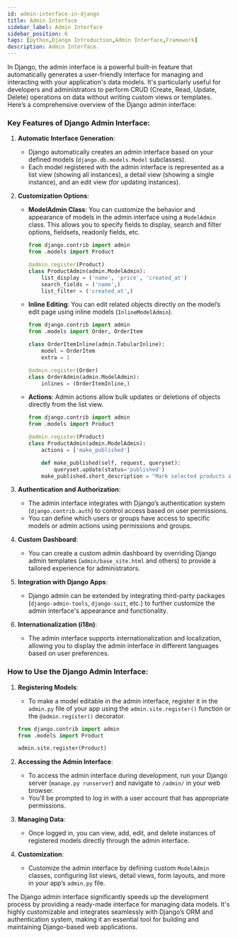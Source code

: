 ```yaml
---
id: admin-interface-in-django
title: Admin Interface
sidebar_label: Admin Interface
sidebar_position: 6
tags: [python,Django Introduction,Admin Interface,Framework]
description: Admin Interface.
---
```


In Django, the admin interface is a powerful built-in feature that automatically generates a user-friendly interface for managing and interacting with your application's data models. It's particularly useful for developers and administrators to perform CRUD (Create, Read, Update, Delete) operations on data without writing custom views or templates. Here’s a comprehensive overview of the Django admin interface:

### Key Features of Django Admin Interface:

1. **Automatic Interface Generation**:
   - Django automatically creates an admin interface based on your defined models (`django.db.models.Model` subclasses).
   - Each model registered with the admin interface is represented as a list view (showing all instances), a detail view (showing a single instance), and an edit view (for updating instances).

2. **Customization Options**:
   - **ModelAdmin Class**: You can customize the behavior and appearance of models in the admin interface using a `ModelAdmin` class. This allows you to specify fields to display, search and filter options, fieldsets, readonly fields, etc.
   
     ```python
     from django.contrib import admin
     from .models import Product

     @admin.register(Product)
     class ProductAdmin(admin.ModelAdmin):
         list_display = ('name', 'price', 'created_at')
         search_fields = ('name',)
         list_filter = ('created_at',)
     ```

   - **Inline Editing**: You can edit related objects directly on the model’s edit page using inline models (`InlineModelAdmin`).
   
     ```python
     from django.contrib import admin
     from .models import Order, OrderItem

     class OrderItemInline(admin.TabularInline):
         model = OrderItem
         extra = 1

     @admin.register(Order)
     class OrderAdmin(admin.ModelAdmin):
         inlines = (OrderItemInline,)
     ```

   - **Actions**: Admin actions allow bulk updates or deletions of objects directly from the list view.
   
     ```python
     from django.contrib import admin
     from .models import Product

     @admin.register(Product)
     class ProductAdmin(admin.ModelAdmin):
         actions = ['make_published']

         def make_published(self, request, queryset):
             queryset.update(status='published')
         make_published.short_description = "Mark selected products as published"
     ```

3. **Authentication and Authorization**:
   - The admin interface integrates with Django’s authentication system (`django.contrib.auth`) to control access based on user permissions.
   - You can define which users or groups have access to specific models or admin actions using permissions and groups.

4. **Custom Dashboard**:
   - You can create a custom admin dashboard by overriding Django admin templates (`admin/base_site.html` and others) to provide a tailored experience for administrators.

5. **Integration with Django Apps**:
   - Django admin can be extended by integrating third-party packages (`django-admin-tools`, `django-suit`, etc.) to further customize the admin interface's appearance and functionality.

6. **Internationalization (i18n)**:
   - The admin interface supports internationalization and localization, allowing you to display the admin interface in different languages based on user preferences.

### How to Use the Django Admin Interface:

1. **Registering Models**:
   - To make a model editable in the admin interface, register it in the `admin.py` file of your app using the `admin.site.register()` function or the `@admin.register()` decorator.

   ```python title="products/admin.py"
   from django.contrib import admin
   from .models import Product

   admin.site.register(Product)
   ```

2. **Accessing the Admin Interface**:
   - To access the admin interface during development, run your Django server (`manage.py runserver`) and navigate to `/admin/` in your web browser.
   - You'll be prompted to log in with a user account that has appropriate permissions.

3. **Managing Data**:
   - Once logged in, you can view, add, edit, and delete instances of registered models directly through the admin interface.

4. **Customization**:
   - Customize the admin interface by defining custom `ModelAdmin` classes, configuring list views, detail views, form layouts, and more in your app’s `admin.py` file.

The Django admin interface significantly speeds up the development process by providing a ready-made interface for managing data models. It's highly customizable and integrates seamlessly with Django’s ORM and authentication system, making it an essential tool for building and maintaining Django-based web applications.
